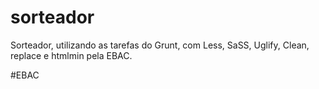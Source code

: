 # sorteador

Sorteador, utilizando as tarefas do Grunt, com Less, SaSS, Uglify, Clean, replace e htmlmin pela EBAC.

#EBAC

